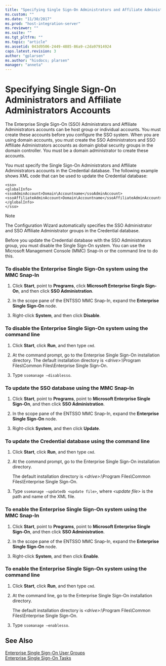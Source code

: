 ```yaml
---
title: "Specifying Single Sign-On Administrators and Affiliate Administrators Accounts | Microsoft Docs"
ms.custom: ""
ms.date: "11/30/2017"
ms.prod: "host-integration-server"
ms.reviewer: ""
ms.suite: ""
ms.tgt_pltfrm: ""
ms.topic: "article"
ms.assetid: 043d9506-2449-4885-86a9-c2da97914924
caps.latest.revision: 3
author: "gplarsen"
ms.author: "hisdocs; plarsen"
manager: "anneta"
---
```

# Specifying Single Sign-On Administrators and Affiliate Administrators Accounts
The Enterprise Single Sign-On (SSO) Administrators and Affiliate Administrators accounts can be host group or individual accounts. You must create these accounts before you configure the SSO system. When you are using domain accounts, you must create the SSO Administrators and SSO Affiliate Administrators accounts as domain global security groups in the domain controller. You must be a domain administrator to create these accounts.  
  
 You must specify the Single Sign-On Administrators and Affiliate Administrators accounts in the Credential database. The following example shows XML code that can be used to update  the Credential database:  
  
```  
<sso>  
<globalInfo>  
<ssoAdminAccount>Domain\Accountname</ssoAdminAccount>  
<ssoAffiliateAdminAccount>Domain\Accountname</ssoAffiliateAdminAccount>  
</globalInfo>  
</sso>  
```  
  
> [!NOTE]
>  The Configuration Wizard automatically specifies the SSO Administrator and SSO Affiliate Administrator groups in the Credential database.  
  
 Before you update the Credential database with the SSO Administrators group, you must disable the Single Sign-On system. You can use the Microsoft Management Console (MMC) Snap-In or the command line to do this.  
  
### To disable the Enterprise Single Sign-On system using the MMC Snap-In  
  
1.  Click **Start**, point to **Programs**, click **Microsoft Enterprise Single Sign-On**, and then click **SSO Administration**.  
  
2.  In the scope pane of the ENTSSO MMC Snap-In, expand the **Enterprise Single Sign-On** node.  
  
3.  Right-click **System**, and then click **Disable**.  
  
### To disable the Enterprise Single Sign-On system using the command line  
  
1.  Click **Start**, click **Run**, and then type `cmd`.  
  
2.  At the command prompt, go to the Enterprise Single Sign-On installation directory. The default installation directory is \<*drive*>:\Program Files\Common Files\Enterprise Single Sign-On.  
  
3.  Type `ssomanage –disablesso`.  
  
### To update the SSO database using the MMC Snap-In  
  
1.  Click **Start**, point to **Programs**, point to **Microsoft Enterprise Single Sign-On**, and then click **SSO Administration**.  
  
2.  In the scope pane of the ENTSSO MMC Snap-In, expand the **Enterprise Single Sign-On** node.  
  
3.  Right-click **System**, and then click **Update**.  
  
### To update the Credential database using the command line  
  
1.  Click **Start**, click **Run**, and then type `cmd`.  
  
2.  At the command prompt, go to the Enterprise Single Sign-On installation directory.  
  
     The default installation directory is *\<drive>*:\Program Files\Common Files\Enterprise Single Sign-On.  
  
3.  Type `ssomanage –updatedb <update file>`, where *\<update file>* is the path and name of the XML file.  
  
### To enable the Enterprise Single Sign-On system using the MMC Snap-In  
  
1.  Click **Start**, point to **Programs**, point to **Microsoft Enterprise Single Sign-On**, and then click **SSO Administration**.  
  
2.  In the scope pane of the ENTSSO MMC Snap-In, expand the **Enterprise Single Sign-On** node.  
  
3.  Right-click **System**, and then click **Enable**.  
  
### To enable the Enterprise Single Sign-On system using the command line  
  
1.  Click **Start**, click **Run**, and then type `cmd`.  
  
2.  At the command line, go to the Enterprise Single Sign-On installation directory.  
  
     The default installation directory is *\<drive>*:\Program Files\Common Files\Enterprise Single Sign-On.  
  
3.  Type `ssomanage –enablesso`.  
  
## See Also  
 [Enterprise Single Sign-On User Groups](../esso/enterprise-single-sign-on-user-groups.md)   
 [Enterprise Single Sign-On Tasks](../esso/enterprise-single-sign-on-tasks.md)